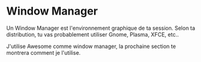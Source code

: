 # Window Manager

Un Window Manager est l'environnement graphique de ta session. Selon ta
distribution, tu vas probablement utiliser Gnome, Plasma, XFCE, etc..

J'utilise Awesome comme window manager, la prochaine section te montrera comment
je l'utilise.
